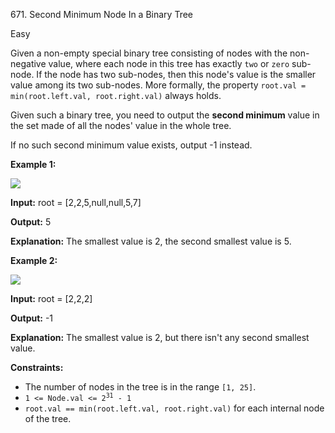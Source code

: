 671\. Second Minimum Node In a Binary Tree

Easy

Given a non-empty special binary tree consisting of nodes with the non-negative value, where each node in this tree has exactly `two` or `zero` sub-node. If the node has two sub-nodes, then this node's value is the smaller value among its two sub-nodes. More formally, the property `root.val = min(root.left.val, root.right.val)` always holds.

Given such a binary tree, you need to output the **second minimum** value in the set made of all the nodes' value in the whole tree.

If no such second minimum value exists, output -1 instead.

**Example 1:**

![](https://assets.leetcode.com/uploads/2020/10/15/smbt1.jpg)

**Input:** root = [2,2,5,null,null,5,7]

**Output:** 5

**Explanation:** The smallest value is 2, the second smallest value is 5.

**Example 2:**

![](https://assets.leetcode.com/uploads/2020/10/15/smbt2.jpg)

**Input:** root = [2,2,2]

**Output:** -1

**Explanation:** The smallest value is 2, but there isn't any second smallest value.

**Constraints:**

*   The number of nodes in the tree is in the range `[1, 25]`.
*   <code>1 <= Node.val <= 2<sup>31</sup> - 1</code>
*   `root.val == min(root.left.val, root.right.val)` for each internal node of the tree.